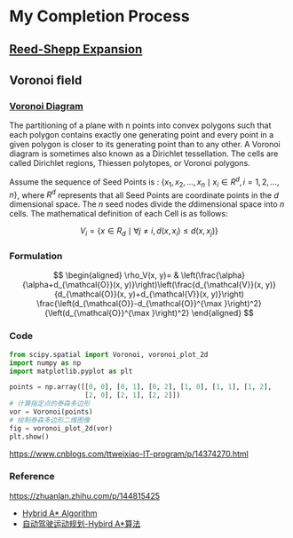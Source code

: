 # My Completion Process


## [Reed-Shepp Expansion](https://zhuanlan.zhihu.com/p/122544884)

## Voronoi ﬁeld

### [Voronoi Diagram](https://mathworld.wolfram.com/VoronoiDiagram.html)
The partitioning of a plane with n points into convex polygons such that each polygon contains exactly one generating point and every point in a given polygon is closer to its generating point than to any other. A Voronoi diagram is sometimes also known as a Dirichlet tessellation. The cells are called Dirichlet regions, Thiessen polytopes, or Voronoi polygons.


Assume the sequence of Seed Points is : $\{x_1, x_2, \ldots, x_n \mid x_i \in R^d, i=1,2, \ldots, n\}$, where $R^d$ represents that all Seed Points are coordinate points in the $d$ dimensional space. The $n$ seed nodes divide the $d$dimensional space into $n$ cells. The mathematical definition of each Cell is as follows:


$$
V_i=\{x \in R_d \mid \forall j \neq i, d\left(x, x_i\right) \leq d\left(x, x_j\right)\}
$$

### Formulation
$$
\begin{aligned}
\rho_V(x, y)= & \left(\frac{\alpha}{\alpha+d_{\mathcal{O}}(x, y)}\right)\left(\frac{d_{\mathcal{V}}(x, y)}{d_{\mathcal{O}}(x, y)+d_{\mathcal{V}}(x, y)}\right) 
 \frac{\left(d_{\mathcal{O}}-d_{\mathcal{O}}^{\max }\right)^2}{\left(d_{\mathcal{O}}^{\max }\right)^2}
\end{aligned}
$$

### Code

```python
from scipy.spatial import Voronoi, voronoi_plot_2d
import numpy as np
import matplotlib.pyplot as plt

points = np.array([[0, 0], [0, 1], [0, 2], [1, 0], [1, 1], [1, 2],
                   [2, 0], [2, 1], [2, 2]])
# 计算指定点的泰森多边形
vor = Voronoi(points)
# 绘制泰森多边形二维图像
fig = voronoi_plot_2d(vor)
plt.show()
```
https://www.cnblogs.com/ttweixiao-IT-program/p/14374270.html


### Reference
https://zhuanlan.zhihu.com/p/144815425
* [Hybrid A* Algorithm](https://zhuanlan.zhihu.com/p/593406203)
* [自动驾驶运动规划-Hybird A*算法](https://zhuanlan.zhihu.com/p/139489196)
